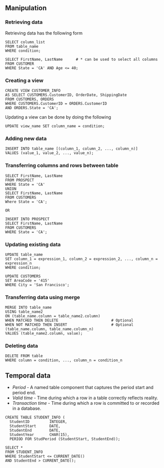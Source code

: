 ## Manipulation

### Retrieving data
Retrieving data has the following form
```
SELECT column_list
FROM table_name
WHERE condition;

SELECT FirstName, LastName      # * can be used to select all columns
FROM CUSTOMER
WHERE State = 'CA' AND Age <= 40;
```

### Creating a view
```
CREATE VIEW CUSTOMER_INFO
AS SELECT CUSTOMERS.CustomerID, OrderDate, ShippingDate
FROM CUSTOMERS, ORDERS
WHERE CUSTOMERS.CustomerID = ORDERS.CustomerID
AND ORDERS.State = 'CA';
```
Updating a view can be done by doing the following
```
UPDATE view_name SET column_name = condition;
```

### Adding new data
```
INSERT INTO table_name [(column_1, column_2, ..., column_n)]
VALUES (value_1, value_2, ..., value_n);
```

### Transferring columns and rows between table
```
SELECT FirstName, LastName
FROM PROSPECT
WHERE State = 'CA'
UNION 
SELECT FirstName, LastName
FROM CUSTOMERS
Where State = 'CA';

OR

INSERT INTO PROSPECT
SELECT FirstName, LastName
FROM CUSTOMERS
WHERE State = 'CA';
```

### Updating existing data
```
UPDATE table_name
SET column_1 = expression_1, column_2 = expression_2, ..., column_n = expression_n
WHERE condition;

UPDATE CUSTOMERS
SET AreaCode = '415'
WHERE City = 'San Francisco';
```

### Transferring data using merge
```
MERGE INTO table_name
USING table_name2
ON (table_name.column = table_name2.column)
WHEN MATCHED THEN DELETE                        # Optional
WHEN NOT MATCHED THEN INSERT                    # Optional
(table_name.column, table_name.column_n)
VALUES (table_name2.column, value);
```

### Deleting data
```
DELETE FROM table
WHERE column = condition, ..., column_n = condition_n
```

## Temporal data
* *Period* - A named table component that captures the period start and period end.
* *Valid time* - Time during which a row in a table correctly reflects reality.
* *Transaction time* - Time during which a row is committed to or recorded in a database.

```
CREATE TABLE STUDENT_INFO (
  StudentID         INTEGER,
  StudentStart      DATE,
  StudentEnd        DATE,
  StudentYear       CHAR(15),
  PERIOD FOR StudPeriod (StudentStart, StudentEnd));
```

```
SELECT *
FROM STUDENT_INFO
WHERE StudentStart <= CURRENT_DATE()
AND StudentEnd > CURRENT_DATE();
```


